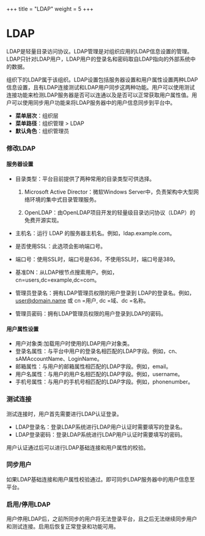 ﻿+++
title = "LDAP"
weight = 5
+++

# LDAP

LDAP是轻量目录访问协议。LDAP管理是对组织应用的LDAP信息设置的管理。LDAP只针对LDAP用户，LDAP用户的登录名和密码取自LDAP指向的外部系统中的数据。

组织下的LDAP属于该组织。LDAP设置包括服务器设置和用户属性设置两种LDAP信息设置，且有LDAP连接测试和LDAP用户同步这两种功能。用户可以使用测试连接功能来检测LDAP服务器是否可以连通以及是否可以正常获取用户属性值。用户可以使用同步用户功能来将LDAP服务器中的用户信息同步到平台中。

  - **菜单层次**：组织层
  - **菜单路径**：组织管理 > LDAP
  - **默认角色**：组织管理员

### 修改LDAP

#### 服务器设置

- 目录类型：平台目前提供了两种常用的目录类型可供选择。

    1. Microsoft Active Director：微软Windows Server中，负责架构中大型网络环境的集中式目录管理服务。

    1. OpenLDAP：由OpenLDAP项目开发的轻量级目录访问协议（LDAP）的免费开源实现。

- 主机名：运行 LDAP 的服务器主机名。例如，ldap.example.com。
- 是否使用SSL：此选项会影响端口号。
- 端口号：使用SSL时，端口号是636，不使用SSL时，端口号是389。
- 基准DN：从LDAP根节点搜索用户。例如，cn=users,dc=example,dc=com。
- 管理员登录名：拥有LDAP管理员权限的用户登录到 LDAP的登录名。例如，user@domain.name 或 cn =用户, dc =域、dc =名称。
- 管理员密码：拥有LDAP管理员权限的用户登录到LDAP的密码。

#### 用户属性设置

- 用户对象类:加载用户时使用的LDAP用户对象类。
- 登录名属性：与平台中用户的登录名相匹配的LDAP字段。例如，cn、sAMAccountName、LoginName。
- 邮箱属性：与用户的邮箱属性相匹配的LDAP字段。例如，email。
- 用户名属性：与用户的用户名相匹配的LDAP字段。例如，username。
- 手机号属性：与用户的手机号相匹配的LDAP字段。例如，phonenumber。

### 测试连接

测试连接时，用户首先需要进行LDAP认证登录。

- LDAP登录名：登录LDAP系统进行LDAP用户认证时需要填写的登录名。
- LDAP登录密码：登录LDAP系统进行LDAP用户认证时需要填写的密码。

用户认证通过后可以进行LDAP基础连接和用户属性的校验。

### 同步用户

如果LDAP基础连接和用户属性校验通过。即可同步LDAP服务器中的用户信息至平台。

### 启用/停用LDAP

用户停用LDAP后，之前所同步的用户将无法登录平台，且之后无法继续同步用户和测试连接。启用后恢复正常登录和功能可用。
